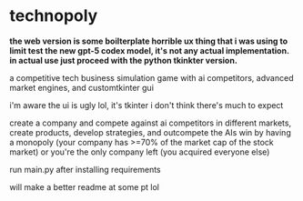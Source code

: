 # technopoly

**the web version is some boilterplate horrible ux thing that i was using to limit test the new gpt-5 codex model, it's not any actual implementation. in actual use just proceed with the python tkinkter version.**

a competitive tech business simulation game with ai competitors, advanced market engines, and customtkinter gui

i'm aware the ui is ugly lol, it's tkinter i don't think there's much to expect

create a company and compete against ai competitors in different markets, create products, develop strategies, and outcompete the AIs
win by having a monopoly (your company has >=70% of the market cap of the stock market) or you're the only company left (you acquired everyone else)

run main.py after installing requirements

will make a better readme at some pt lol
